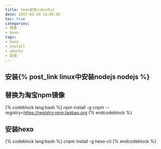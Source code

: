 ```yaml
---
title: hexo安装(ubuntu)
date: 2017-03-29 14:05:01
toc: true
categories:
- 博客
- hexo
tags:
- hexo
- install
- ubuntu
- 安装
---
```


## 安装{% post_link linux中安装nodejs nodejs %}

## 替换为淘宝npm镜像

{% codeblock lang:bash %}
npm install -g cnpm --registry=https://registry.npm.taobao.org
{% endcodeblock %}

## 安装hexo

{% codeblock lang:bash %}
cnpm install -g hexo-cli
{% endcodeblock %}
